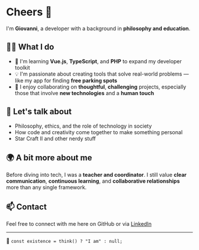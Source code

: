 # Cheers 👋

I'm **Giovanni**, a developer with a background in **philosophy and education**.

## 👨‍💻 What I do

- 🌱 I'm learning **Vue.js**, **TypeScript**, and **PHP** to expand my developer toolkit  
- 💡 I'm passionate about creating tools that solve real-world problems — like my app for finding **free parking spots**  
- 🤝 I enjoy collaborating on **thoughtful**, **challenging** projects, especially those that involve **new technologies** and a **human touch**

## 💬 Let's talk about

- Philosophy, ethics, and the role of technology in society  
- How code and creativity come together to make something personal
- Star Craft II and other nerdy stuff

## 🌍 A bit more about me

Before diving into tech, I was a **teacher and coordinator**. I still value **clear communication**, **continuous learning**, and **collaborative relationships** more than any single framework.

## 📫 Contact

Feel free to connect with me here on GitHub or via [LinkedIn](https://www.linkedin.com/in/giovanni-arduini-9892a4170/)

---

🧠 `const existence = think() ? "I am" : null;`

